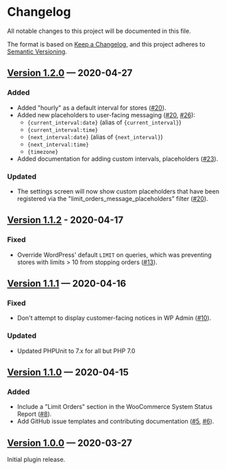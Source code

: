 # Changelog
All notable changes to this project will be documented in this file.

The format is based on [Keep a Changelog](https://keepachangelog.com/en/1.0.0/), and this project adheres to [Semantic Versioning](https://semver.org/spec/v2.0.0.html).

## [Version 1.2.0] — 2020-04-27

### Added

* Added "hourly" as a default interval for stores ([#20]).
* Added new placeholders to user-facing messaging ([#20], [#26]):
	- `{current_interval:date}` (alias of `{current_interval}`)
	- `{current_interval:time}`
	- `{next_interval:date}` (alias of `{next_interval}`)
	- `{next_interval:time}`
	- `{timezone}`
* Added documentation for adding custom intervals, placeholders ([#23]).

### Updated

* The settings screen will now show custom placeholders that have been registered via the "limit_orders_message_placeholders" filter ([#20]).

## [Version 1.1.2] - 2020-04-17

### Fixed

* Override WordPress' default `LIMIT` on queries, which was preventing stores with limits > 10 from stopping orders ([#13]).


## [Version 1.1.1] — 2020-04-16

### Fixed

* Don't attempt to display customer-facing notices in WP Admin ([#10]).

### Updated

* Updated PHPUnit to 7.x for all but PHP 7.0


## [Version 1.1.0] — 2020-04-15

### Added

* Include a "Limit Orders" section in the WooCommerce System Status Report ([#8]).
* Add GitHub issue templates and contributing documentation ([#5], [#6]).


## [Version 1.0.0] — 2020-03-27

Initial plugin release.


[Unreleased]: https://github.com/nexcess/limit-orders/compare/master...develop
[Version 1.0.0]: https://github.com/nexcess/limit-orders/releases/tag/v1.0.0
[Version 1.1.0]: https://github.com/nexcess/limit-orders/releases/tag/v1.1.0
[Version 1.1.1]: https://github.com/nexcess/limit-orders/releases/tag/v1.1.1
[Version 1.1.2]: https://github.com/nexcess/limit-orders/releases/tag/v1.1.2
[Version 1.2.0]: https://github.com/nexcess/limit-orders/releases/tag/v1.2.0
[#5]: https://github.com/nexcess/limit-orders/pull/5
[#6]: https://github.com/nexcess/limit-orders/pull/6
[#8]: https://github.com/nexcess/limit-orders/pull/8
[#10]: https://github.com/nexcess/limit-orders/pull/10
[#13]: https://github.com/nexcess/limit-orders/pull/13
[#20]: https://github.com/nexcess/limit-orders/pull/20
[#23]: https://github.com/nexcess/limit-orders/pull/23
[#26]: https://github.com/nexcess/limit-orders/pull/26
